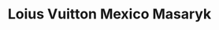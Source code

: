 ---
title: "Loius Vuitton Mexico Masaryk"
url: /ciudad-de-mexico/loius-vuitton-mexico-masaryk/
shop: ropa
---